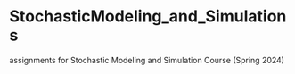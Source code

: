 # StochasticModeling_and_Simulations
assignments for Stochastic Modeling and Simulation Course (Spring 2024)
